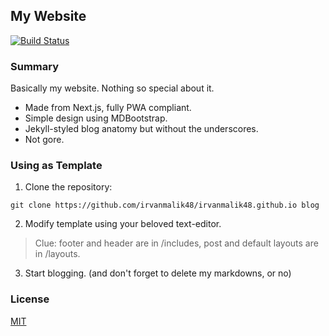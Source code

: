 ## My Website
[![Build Status](https://travis-ci.com/irvanmalik48/irvanmalik48.github.io.svg?branch=main)](https://travis-ci.com/irvanmalik48/irvanmalik48.github.io)
### Summary
Basically my website. Nothing so special about it.
- Made from Next.js, fully PWA compliant.
- Simple design using MDBootstrap.
- Jekyll-styled blog anatomy but without the underscores.
- Not gore.
### Using as Template
1. Clone the repository:
```
git clone https://github.com/irvanmalik48/irvanmalik48.github.io blog
```
2. Modify template using your beloved text-editor.
> Clue: footer and header are in /includes, post and default layouts are in /layouts.
3. Start blogging. (and don't forget to delete my markdowns, or no)
### License
[MIT](https://raw.githubusercontent.com/irvanmalik48/irvanmalik48.github.io/main/LICENSE)
